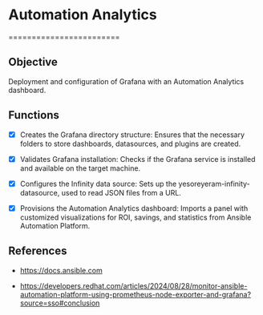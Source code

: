 # Automation Analytics
========================

**Objective**
-------------

Deployment and configuration of Grafana with an Automation Analytics dashboard.

**Functions**
-------------

- [X] Creates the Grafana directory structure: Ensures that the necessary folders to store dashboards, datasources, and plugins are created.

- [x] Validates Grafana installation: Checks if the Grafana service is installed and available on the target machine.

- [x] Configures the Infinity data source: Sets up the yesoreyeram-infinity-datasource, used to read JSON files from a URL.

- [x] Provisions the Automation Analytics dashboard: Imports a panel with customized visualizations for ROI, savings, and statistics from Ansible Automation Platform.


**References**
-------------

- https://docs.ansible.com

- https://developers.redhat.com/articles/2024/08/28/monitor-ansible-automation-platform-using-prometheus-node-exporter-and-grafana?source=sso#conclusion